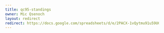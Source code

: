 ```yaml
---
title: qc95-standings
owner: Mic Qsenoch
layout: redirect
redirect: https://docs.google.com/spreadsheets/d/e/2PACX-1vQytmu91u59UGrSejFVvlAmWttWRJRJC3qIK3sO_nECrFsez4SHZ8uxUJs0qbcRCDXVbXAvQgHX0zf8/pubhtml
---
```

